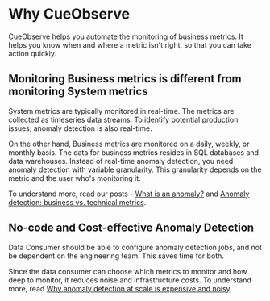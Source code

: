 # Why CueObserve

CueObserve helps you automate the monitoring of business metrics. It helps you know when and where a metric isn't right, so that you can take action quickly.

## Monitoring Business metrics is different from monitoring System metrics

System metrics are typically monitored in real-time. The metrics are collected as timeseries data streams. To identify potential production issues, anomaly detection is also real-time.

On the other hand, Business metrics are monitored on a daily, weekly, or monthly basis. The data for business metrics resides in SQL databases and data warehouses. Instead of real-time anomaly detection, you need anomaly detection with variable granularity. This granularity depends on the metric and the user who's monitoring it.

To understand more, read our posts - [What is an anomaly?](https://cuebook.ai/blog/anomaly/) and [Anomaly detection: business vs. technical metrics](https://cuebook.ai/blog/anomaly-detection-business-metrics-vs-technical-metrics/).

## No-code and Cost-effective Anomaly Detection

Data Consumer should be able to configure anomaly detection jobs, and not be dependent on the engineering team. This saves time for both.

Since the data consumer can choose which metrics to monitor and how deep to monitor, it reduces noise and infrastructure costs. To understand more, read [Why anomaly detection at scale is expensive and noisy](https://cuebook.ai/blog/why-anomaly-detection-at-scale-is-hard-expensive-and-noisy/).

